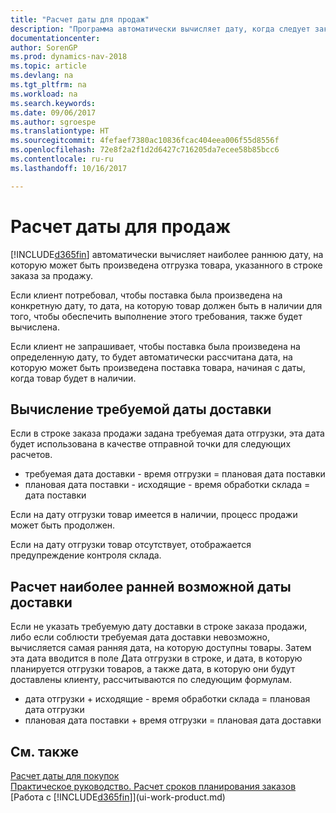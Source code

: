 ```yaml
---
title: "Расчет даты для продаж"
description: "Программа автоматически вычисляет дату, когда следует заказать товар, чтобы иметь его на складе на определенную дату. Это дата, когда можно ожидать, что товары, заказанные на конкретную дату, будут доступны для подбора."
documentationcenter: 
author: SorenGP
ms.prod: dynamics-nav-2018
ms.topic: article
ms.devlang: na
ms.tgt_pltfrm: na
ms.workload: na
ms.search.keywords: 
ms.date: 09/06/2017
ms.author: sgroespe
ms.translationtype: HT
ms.sourcegitcommit: 4fefaef7380ac10836fcac404eea006f55d8556f
ms.openlocfilehash: 72e8f2a2f1d2d6427c716205da7ecee58b85bcc6
ms.contentlocale: ru-ru
ms.lasthandoff: 10/16/2017

---
```

# <a name="date-calculation-for-sales"></a>Расчет даты для продаж
[!INCLUDE[d365fin](includes/d365fin_md.md)] автоматически вычисляет наиболее раннюю дату, на которую может быть произведена отгрузка товара, указанного в строке заказа за продажу.

Если клиент потребовал, чтобы поставка была произведена на конкретную дату, то дата, на которую товар должен быть в наличии для того, чтобы обеспечить выполнение этого требования, также будет вычислена.

Если клиент не запрашивает, чтобы поставка была произведена на определенную дату, то будет автоматически рассчитана дата, на которую может быть произведена поставка товара, начиная с даты, когда товар будет в наличии.

## <a name="calculating-a-requested-delivery-date"></a>Вычисление требуемой даты доставки
Если в строке заказа продажи задана требуемая дата отгрузки, эта дата будет использована в качестве отправной точки для следующих расчетов.

- требуемая дата доставки - время отгрузки = плановая дата поставки
- плановая дата поставки - исходящие - время обработки склада = дата поставки

Если на дату отгрузки товар имеется в наличии, процесс продажи может быть продолжен.

Если на дату отгрузки товар отсутствует, отображается предупреждение контроля склада.

## <a name="calculating-the-earliest-possible-delivery-date"></a>Расчет наиболее ранней возможной даты доставки
Если не указать требуемую дату доставки в строке заказа продажи, либо если соблюсти требуемая дата доставки невозможно, вычисляется самая ранняя дата, на которую доступны товары. Затем эта дата вводится в поле Дата отгрузки в строке, и дата, в которую планируется отгрузки товаров, а также дата, в которую они будут доставлены клиенту, рассчитываются по следующим формулам.

- дата отгрузки + исходящие - время обработки склада = плановая дата отгрузки
- плановая дата поставки + время отгрузки = плановая дата доставки


## <a name="see-also"></a>См. также  
 [Расчет даты для покупок](purchasing-date-calculation-for-purchases.md)   
 [Практическое руководство. Расчет сроков планирования заказов](sales-how-to-calculate-order-promising-dates.md)  
 [Работа с [!INCLUDE[d365fin](includes/d365fin_md.md)]](ui-work-product.md)


